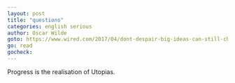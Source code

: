 ```yaml
---
layout: post
title: "questions"
categories: english serious
author: Oscar Wilde
goto: https://www.wired.com/2017/04/dont-despair-big-ideas-can-still-change-world/?ref=speak.junglestar.org
go: read
gocheck: 
---
```

Progress is the realisation of Utopias.
